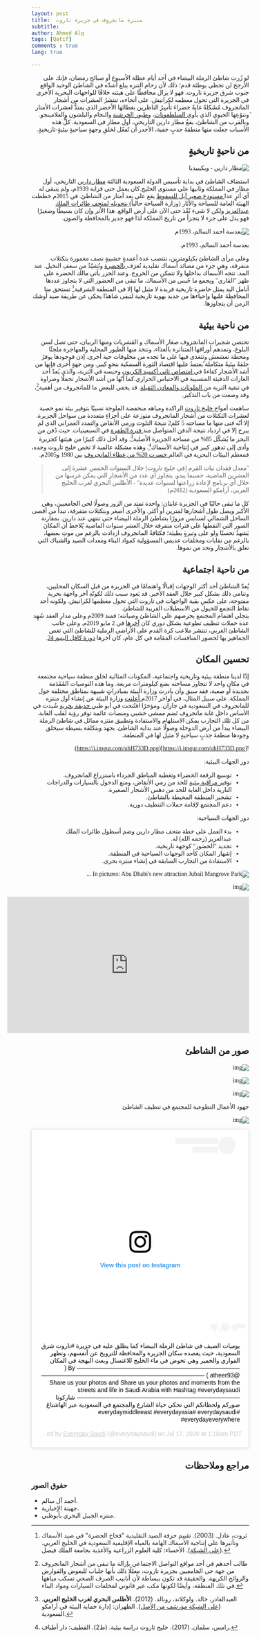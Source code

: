 ```yaml
---
layout: post
title:  منتزة مانجروف في جزيرة تاروت
subtitle: 
author: Ahmed Alq
tags: [Qatif]
comments : true
lang: true

---
```


<div dir="rtl" style="font-family: 'Amiri', serif;" markdown="1">


لو زُرت شاطئ الرملة البيضاء في أحد أيام عطلة الأسبوع أو صبائح رمضان، فإنك على الأرجح لن تحظى بوطئة قدم؛ ذلك لأن زحام التنزه يبلغ أشدّه في الشاطئ الوحيد الواقع جنوب شرق جزيرة تاروت. فهو لا يزال محافظًا على هيئته خلافًا للواجهات البحرية الأخرى في الجزيرة التي تحول معظمه لكرانيش. على أنحاءه، تنتشرُ العشرات من أشجار المانجروف مُشَكلةً غابةً خضراءَ تأسِرُ الناظرين بغطائها الأخضر الذي يمتدُّ لعشرات الأمتار َوتنوُعِها الحيوي الذي يأوي[ السلطعونات](https://ar.wikipedia.org/wiki/سرطان_أزرق_سابح)، و[طيور الخرشنة](https://ar.wikipedia.org/wiki/خرشناوات) والنحام والبلشون والفلامينجو. وبالقرب من الشاطئ، يقعُ مطار دارين التاريخي، أول مطار في السعودية. كلُّ هذه الأسباب جعلت منها منطقةَ جذبٍ خفية، الأجدر أن تُفعّل لخلقِ وجهةٍ سياحيةٍ بيئيةٍ-تاريخيةٍ.

## من ناحيةٍ تاريخيةٍ

![مطار دارين - ويكيبيديا](https://upload.wikimedia.org/wikipedia/commons/thumb/b/b4/%D8%AE%D9%84%D9%81_%D9%85%D8%B7%D8%A7%D8%B1_%D8%AF%D8%A7%D8%B1%D9%8A%D9%862.jpg/300px-%D8%AE%D9%84%D9%81_%D9%85%D8%B7%D8%A7%D8%B1_%D8%AF%D8%A7%D8%B1%D9%8A%D9%862.jpg)

استضاف الشاطئ في بداية تأسيس الدولة السعودية الثالثة [مطار دارين](https://ar.wikipedia.org/wiki/مطار_دارين) التاريخي، أول مطار في المملكة وثانيها على مستوى الخليج.كان يعمل حتى قرابة 1939م، ولم يتبقى له أي أثرٍ عدا[ مستودع صغير آيل للسقوط](http://www.alyaum.com/article/4039296) يقع على بعد أمتار من الشاطئ. في 2015م خططت الهيئة العامة للسياحة والآثار (وزارة السياحة حالياً)[ بتحويله لمتحف طائرات الملك عبدالعزيز](https://www.alyaum.com/articles/979638/المملكة-اليوم/-جولة-مسؤولي-هيئة-السياحة-في-الموقع) ولكن لا شيء نُفّذ حتى الآن على أرض الواقع. هذا الأثر وإن كان بسيطًا وصغيرًا فهو يدل على جزء لا يتجزأ من تاريخ المملكة لذا فهو جدير بالمحافظة والصون.

![بعدسة أحمد السالم، 1993م](https://upload.wikimedia.org/wikipedia/commons/6/6a/Ahmed_Al_Salem_1993_6.jpg)

بعدسة أحمد السالم، 1993م.



وعلى مرأى الشاطئ بكيلومترين، تنتصب عدة أعمدةٍ خشبيةٍ نصف مغمورة بتكتلات متفرقة، وهي جزء من مصائد أسماك تقليدية تُعرَف[ بالحضرة](https://www.spa.gov.sa/2037706) وتُشيّدُ من سعفِ النخيل. عند المد، تتجه الأسماك بداخلها ولا تتمكن من الخروج. وعند الجزر يأتي مالك الحضرة على ظهر "القاري" ويجمع ما حُبس من الأسماك. ما تبقى من الحضور التي لا يتجاوز عددها أنامل اليد يمثل حاضرة تاريخية فريدة لا مثيل لها إلا في المنطقة الشرقية[^4] تستحق منا المحافظةَ عليها وإحياءها من جديد بهوية تاريخية لتبقى شاهدًا يحكي عن طريقة صيد أوشك الزمن أن يتجاوزها.



## من ناحية بيئية

تحتضن شجيرات المانجروف صغار الأسماك و القشريات ومنها الربيان، حتى تصل لسن البلوغ، وتمدهم أوراقها المتناثرة بالغذاء، وتتخذ منها الطيور المحلية والمهاجرة ملجئًا ومحطة تعشعش وتتغذى فيها على ما تجده من مخلوقات حية أخرى. إذن فوجودها يوفرُ حلقةً بيئيةً متكاملة ًيعتمدُ عليها اقتصاد الثورة السمكية بنحوٍ كبير. ومن جهةٍ أخرى فإنها من أشد الأشجار كفاءةً في[ امتصاص ثاني أكسيد الكربون](https://www.sciencedaily.com/releases/2011/04/110404173247.htm) وحبسه في التربة، والذي يُعدّ أحد الغازات الدفيئة المتسببة في الاحتباس الحراري.كما أنّها من أشد الأشجار تحملًا وضراوة في تنقية التربة من[ الملوثات والمعادن الثقيلة](https://www.scidev.net/global/water/news/mangroves-can-trap-toxic-heavy-metals-says-study.html?__cf_chl_jschl_tk__=002a5a188ef72e9deeb37520a84a7af281605e1e-1594663657-0-AUghZE-llaKozldOVI_j5k66m2KCMKchIV3_y1pdGjE5VUGAv02v-TB-Ejxy0Se5asKPaT8aQuJTMKnFBwD9xbJBXwyggg8Xrxt0Hs16EEUNH7nUgXRZ_fJw-pvzf7WMS6i2c2NOkAHhXPr9Xtf1Ho5YIW4hVgo1x7_Sw_RD_tEtnTMSIQJJEXBN7F8USWIR5RnHBAGpW6Oc-NIkKYSQawEZjCPMrNS6gfyQG1ybCBUxds-f9Cy6fMrTD_aFqYtm6wqKSsroOD5_jYFhDHt55BZIx9BVfMlLVxEVa8JiBjFMdCA_JXBnGAoSBXBn7pI3gHU22Xnr-h0GnM7vsgi1qtDRX_CndLjY95SOEqO7q_q9nWMMBALWnJWdi_kk5gd_gg). قد يخفى للبعضِ ما للمانجروف من أهمية[^1]، وقد وضعت من باب التذكير.

ساهمت أمواج[ خليج تاروت](https://ar.wikipedia.org/wiki/خليج_تاروت) الراكدة ومياهه منخفضة الملوحة نسبيًا بتوفير بيئة نمو خصبة لعشرات التكتلات من أشجار المانجروف متوزعة على أجزاءٍ متعددة من سواحل الجزيرة. إلا أنّه فنى منها ما مساحته 5 كلم2 نتيجةَ التلوث ورمي الأنقاض والتمدد العمراني الذي لم يبرح إلا في ازدياد نتيجة الدفن المتواصل منذ[ فترة الطفرة](https://ar.wikipedia.org/wiki/مرحلة_الطفرة) في السبعينيات. حيث دُفن من البحر ما يُشكّل 85% من مساحة الجزيرة الأصلية[^2]. وقد أخل ذلك كثيرًا من هيئتها كجزيرة وأدى إلى تدهور كبير في إنتاجية الأسماك[^3]. وهذه مشكلة عالمية لا تخص خليج تاروت وحده، فمعظم البيئات البحرية في العالم[ خسرت 20% من غطاء المانجروف](http://www.fao.org/newsroom/en/news/2008/1000776/index.html) بين 1980 و2005م.

> "معدل فقدان نبات القرم [في خليج تاروت] خلال السنوات الخمس عشرة إلى العشرين الماضية، حسبما يبدو، يتجاوز أي عدد من الأشجار التي يمكن غرسها من خلال أي برنامج لإعادة زراعتها لسنوات عديدة" - الأطلس البحري لغرب الخليج العربي، أرامكو السعودية (2012م) 



كل ما تبقى حاليًا في الجزيرة غابتان: واحدة تمتد من الزور وصولًا لحي الجامعيين، وهي الأكبر ويصل طول أشجارها لمترين أو أكثر. والأخرى أصغر وبتكتلات متفرقة، تبدأ من أقصى الساحل الشمالي لسنابس مرورًا بشاطئ الرملة البيضاء حتى تنتهي عند دارين. بمقارنة الصور التي التقطها على فترات متفرقة خلال العشر سنوات الماضية يُلاحظ أن المكانَ يَشهدُ تحسنًا ولو على وتيرةٍ بطيئة؛ فكثافةُ المانجروف ازدادت بالرغم من موتِ بعضها، بالرغم من نفايات ومخلفات عديمي المسؤولية كمواد البناء ومعدات الصيد والشباك التي تعلق بالأشجار وتحد من نموها.

## من ناحية اجتماعية

يُعدّ الشاطئ أحد أكثر الوجهات إقبالًا واهتمامًا في الجزيرة من قبل السكان المحليين، وتنامى ذلك بشكل كبير خلال العقد الأخير. قد يَعود سبب ذلك لكونّهِ آخر واجهة بحرية مفتوحة، على عكسِ بقية الواجهات في تاروت التي تحول معظمها لكرانيش. ولكونه أحد نقاط التجمع للخيول من الاسطبلات القريبة للشاطئ.  
يتجلى اهتمام المجتمع بحرصهم على الشاطئ وصيانته؛ فمنذ 2009م وعلى مدار العقد شَهِد عدة حملات تنظيف تطوعية بشكل دوري كان [آخرها](http://alqhat.com/beta/archives/153768) في 2 مايو 2019م. 
وعلى جانب الشاطئ الغربي، تنتشر ملاعب كرة القدم على الأراضي الرملية للشاطئ التي تغص الجماهير بها لحضور المنافسات المقامة في كل عام، كان آخرها [دورة كافل اليتيم 24](https://juhaina.in/?act=artc&id=55645). 

##  تحسين المكان

إذًا لدينا منطقة بيئية وتاريخية واجتماعية، المكونات المثالية لخلق منطقة سياحية مجتمعة في مكان واحد لا تتجاوز مساحته بضع كيلومترات مربعة. وما هذه التوصيات المُقَدَمة بجديدة أو صعبة، فقد سبق وأن بادرت وزارة البيئة بمبادراتٍ شبيهة بمناطق مختلفة حول المملكة. على سبيل المثال، في أواخر 2017م[ أعلنت](https://www.spa.gov.sa/1695412) وزارة البيئة عن إنشاء أول منتزه للمانجروف في السعودية في جازان. ومؤخرًا افتُتحت في أبو ظبي[ حديقة بحرية](https://park.jubailisland.ae/arabic) شُيدت في الأساس داخل غابة مانجروف تَضم ممشى خشبي ومنصات عائمة توفر رؤية لقلب الغابة. من كل تلك التجارب يمكن الاستلهام والاستفادة وتطبيق منتزه مماثل في شاطئ الرملة البيضاء يبدأ من أرض الدوخلة وصولًا عند بداية الشاطئ. بجهد وبتكلفة بسيطة سيخلق وجودها منطقةَ جذبٍ سياحيةٍ لا مثيل لها في المنطقة. 

![https://i.imgur.com/uhH733D.png](https://i.imgur.com/uhH733D.png)

دور الجهات البيئية:

- توسيع الرقعة الخضراء وتغطية المناطق الجرداء باستزراع المانجروف.
- توفير[ مراقبة بيئية](https://aawsat.com/home/article/1375256/السعودية-تتجه-لإطلاق-«شرطة-بيئية»-والعقوبات-تصل-للغرامة-والسجن?utm_source=dlvr.it&utm_medium=twitter) للحد من رمي الأنقاض، ومنع الدخول بالسيارات والدراجات النارية داخل الغابة للحد من دهس الأشجار الصغيرة.
- تشجير المنطقة المحيطة بالشاطئ.
- دعم المجتمع لإقامة حملات التنظيف دورية.

دور الجهات السياحية:

- بدء العمل على خطة متحف مطار دارين وضم أسطول طائرات الملك عبدالعزيز (رحمه الله) له.
- تجديد "الحضور" كوجهة تاريخية.
- إشهار المكان كأحد الوجهات السياحية في المنطقة.
- الاستفادة من التجارب السابقة في إنشاء منتزه بحري.

![In pictures: Abu Dhabi's new attraction Jubail Mangrove Park ...](https://www.arabianbusiness.com/public/images/2020/02/20/Jubail-Mangrove-Park_Abu-Dhabi-5.jpg)



![img](https://assets.website-files.com/5e294486927059de5642492f/5e297594dda3ba86741b86d1_Intro.jpg) 



<iframe width="560" height="315" src="https://www.youtube.com/embed/YDNAV16FZGk" frameborder="0" allow="accelerometer; autoplay; encrypted-media; gyroscope; picture-in-picture" allowfullscreen></iframe>

## صور من الشاطئ



![img](https://juhaina.in/media/lib/pics/1526661710.jpg)

![img](https://juhaina.in/media/lib/pics/1526661716.jpg)

![img](https://juhaina.in/media/lib/pics/1526661703.jpg)

جهود الأعمال التطوعية للمجتمع في تنظيف الشاطئ

![img](https://www.juhaina.in/media/lib/pics/1556847563.jpg)

<blockquote class="instagram-media" data-instgrm-captioned data-instgrm-permalink="https://www.instagram.com/p/CCvHSvipRyA/?utm_source=ig_embed&amp;utm_campaign=loading" data-instgrm-version="12" style=" background:#FFF; border:0; border-radius:3px; box-shadow:0 0 1px 0 rgba(0,0,0,0.5),0 1px 10px 0 rgba(0,0,0,0.15); margin: 1px; max-width:540px; min-width:326px; padding:0; width:99.375%; width:-webkit-calc(100% - 2px); width:calc(100% - 2px);"><div style="padding:16px;"> <a href="https://www.instagram.com/p/CCvHSvipRyA/?utm_source=ig_embed&amp;utm_campaign=loading" style=" background:#FFFFFF; line-height:0; padding:0 0; text-align:center; text-decoration:none; width:100%;" target="_blank"> <div style=" display: flex; flex-direction: row; align-items: center;"> <div style="background-color: #F4F4F4; border-radius: 50%; flex-grow: 0; height: 40px; margin-right: 14px; width: 40px;"></div> <div style="display: flex; flex-direction: column; flex-grow: 1; justify-content: center;"> <div style=" background-color: #F4F4F4; border-radius: 4px; flex-grow: 0; height: 14px; margin-bottom: 6px; width: 100px;"></div> <div style=" background-color: #F4F4F4; border-radius: 4px; flex-grow: 0; height: 14px; width: 60px;"></div></div></div><div style="padding: 19% 0;"></div> <div style="display:block; height:50px; margin:0 auto 12px; width:50px;"><svg width="50px" height="50px" viewBox="0 0 60 60" version="1.1" xmlns="https://www.w3.org/2000/svg" xmlns:xlink="https://www.w3.org/1999/xlink"><g stroke="none" stroke-width="1" fill="none" fill-rule="evenodd"><g transform="translate(-511.000000, -20.000000)" fill="#000000"><g><path d="M556.869,30.41 C554.814,30.41 553.148,32.076 553.148,34.131 C553.148,36.186 554.814,37.852 556.869,37.852 C558.924,37.852 560.59,36.186 560.59,34.131 C560.59,32.076 558.924,30.41 556.869,30.41 M541,60.657 C535.114,60.657 530.342,55.887 530.342,50 C530.342,44.114 535.114,39.342 541,39.342 C546.887,39.342 551.658,44.114 551.658,50 C551.658,55.887 546.887,60.657 541,60.657 M541,33.886 C532.1,33.886 524.886,41.1 524.886,50 C524.886,58.899 532.1,66.113 541,66.113 C549.9,66.113 557.115,58.899 557.115,50 C557.115,41.1 549.9,33.886 541,33.886 M565.378,62.101 C565.244,65.022 564.756,66.606 564.346,67.663 C563.803,69.06 563.154,70.057 562.106,71.106 C561.058,72.155 560.06,72.803 558.662,73.347 C557.607,73.757 556.021,74.244 553.102,74.378 C549.944,74.521 548.997,74.552 541,74.552 C533.003,74.552 532.056,74.521 528.898,74.378 C525.979,74.244 524.393,73.757 523.338,73.347 C521.94,72.803 520.942,72.155 519.894,71.106 C518.846,70.057 518.197,69.06 517.654,67.663 C517.244,66.606 516.755,65.022 516.623,62.101 C516.479,58.943 516.448,57.996 516.448,50 C516.448,42.003 516.479,41.056 516.623,37.899 C516.755,34.978 517.244,33.391 517.654,32.338 C518.197,30.938 518.846,29.942 519.894,28.894 C520.942,27.846 521.94,27.196 523.338,26.654 C524.393,26.244 525.979,25.756 528.898,25.623 C532.057,25.479 533.004,25.448 541,25.448 C548.997,25.448 549.943,25.479 553.102,25.623 C556.021,25.756 557.607,26.244 558.662,26.654 C560.06,27.196 561.058,27.846 562.106,28.894 C563.154,29.942 563.803,30.938 564.346,32.338 C564.756,33.391 565.244,34.978 565.378,37.899 C565.522,41.056 565.552,42.003 565.552,50 C565.552,57.996 565.522,58.943 565.378,62.101 M570.82,37.631 C570.674,34.438 570.167,32.258 569.425,30.349 C568.659,28.377 567.633,26.702 565.965,25.035 C564.297,23.368 562.623,22.342 560.652,21.575 C558.743,20.834 556.562,20.326 553.369,20.18 C550.169,20.033 549.148,20 541,20 C532.853,20 531.831,20.033 528.631,20.18 C525.438,20.326 523.257,20.834 521.349,21.575 C519.376,22.342 517.703,23.368 516.035,25.035 C514.368,26.702 513.342,28.377 512.574,30.349 C511.834,32.258 511.326,34.438 511.181,37.631 C511.035,40.831 511,41.851 511,50 C511,58.147 511.035,59.17 511.181,62.369 C511.326,65.562 511.834,67.743 512.574,69.651 C513.342,71.625 514.368,73.296 516.035,74.965 C517.703,76.634 519.376,77.658 521.349,78.425 C523.257,79.167 525.438,79.673 528.631,79.82 C531.831,79.965 532.853,80.001 541,80.001 C549.148,80.001 550.169,79.965 553.369,79.82 C556.562,79.673 558.743,79.167 560.652,78.425 C562.623,77.658 564.297,76.634 565.965,74.965 C567.633,73.296 568.659,71.625 569.425,69.651 C570.167,67.743 570.674,65.562 570.82,62.369 C570.966,59.17 571,58.147 571,50 C571,41.851 570.966,40.831 570.82,37.631"></path></g></g></g></svg></div><div style="padding-top: 8px;"> <div style=" color:#3897f0; font-family:Arial,sans-serif; font-size:14px; font-style:normal; font-weight:550; line-height:18px;"> View this post on Instagram</div></div><div style="padding: 12.5% 0;"></div> <div style="display: flex; flex-direction: row; margin-bottom: 14px; align-items: center;"><div> <div style="background-color: #F4F4F4; border-radius: 50%; height: 12.5px; width: 12.5px; transform: translateX(0px) translateY(7px);"></div> <div style="background-color: #F4F4F4; height: 12.5px; transform: rotate(-45deg) translateX(3px) translateY(1px); width: 12.5px; flex-grow: 0; margin-right: 14px; margin-left: 2px;"></div> <div style="background-color: #F4F4F4; border-radius: 50%; height: 12.5px; width: 12.5px; transform: translateX(9px) translateY(-18px);"></div></div><div style="margin-left: 8px;"> <div style=" background-color: #F4F4F4; border-radius: 50%; flex-grow: 0; height: 20px; width: 20px;"></div> <div style=" width: 0; height: 0; border-top: 2px solid transparent; border-left: 6px solid #f4f4f4; border-bottom: 2px solid transparent; transform: translateX(16px) translateY(-4px) rotate(30deg)"></div></div><div style="margin-left: auto;"> <div style=" width: 0px; border-top: 8px solid #F4F4F4; border-right: 8px solid transparent; transform: translateY(16px);"></div> <div style=" background-color: #F4F4F4; flex-grow: 0; height: 12px; width: 16px; transform: translateY(-4px);"></div> <div style=" width: 0; height: 0; border-top: 8px solid #F4F4F4; border-left: 8px solid transparent; transform: translateY(-4px) translateX(8px);"></div></div></div></a> <p style=" margin:8px 0 0 0; padding:0 4px;"> <a href="https://www.instagram.com/p/CCvHSvipRyA/?utm_source=ig_embed&amp;utm_campaign=loading" style=" color:#000; font-family:Arial,sans-serif; font-size:14px; font-style:normal; font-weight:normal; line-height:17px; text-decoration:none; word-wrap:break-word;" target="_blank">يوميات الصيف في شاطئ الرملة البيضاء كما يطلق عليه في جزيرة #تاروت شرق السعودية، حيث يقصده سكان الجزيرة والمحافظة للترويح عن أنفسهم، وتظهر القواري والحمير وهي تخوض في ماء الخليج للاغتسال وبعث البهجة في المكان ——————————————————————————— By (‏ ‏ ‏@atheer93 ) ——————————————————————————— Share us your photos and Share us your photos and moments from the streets and life in Saudi Arabia with Hashtag #everydaysaudi ——————————————————————————— ‏‎شاركونا صوركم ولحظاتكم التي تحكي حياة الشارع والمجتمع في السعودية عبر الهاشتاغ #everydaysaudi  ‏#everydaymiddleeast #everydayasia #everydayeverywhere</a></p> <p style=" color:#c9c8cd; font-family:Arial,sans-serif; font-size:14px; line-height:17px; margin-bottom:0; margin-top:8px; overflow:hidden; padding:8px 0 7px; text-align:center; text-overflow:ellipsis; white-space:nowrap;">A post shared by <a href="https://www.instagram.com/everydaysaudi/?utm_source=ig_embed&amp;utm_campaign=loading" style=" color:#c9c8cd; font-family:Arial,sans-serif; font-size:14px; font-style:normal; font-weight:normal; line-height:17px;" target="_blank"> Everyday Saudi</a> (@everydaysaudi) on <time style=" font-family:Arial,sans-serif; font-size:14px; line-height:17px;" datetime="2020-07-17T08:16:17+00:00">Jul 17, 2020 at 1:16am PDT</time></p></div></blockquote>
<script async src="//www.instagram.com/embed.js"></script>

## مراجع وملاحظات

[^1]: طالب أحدهم في أحد مواقع التواصل الاجتماعي بإزالة ما تبقى من أشجار المانجروف من جهة حي الجامعيين بجزيرة تاروت، معللًا ذلك بأنها جلباب للبعوض والقوارض والروائح الكريهة. والحقيقة قد تكون ببساطة لأن أنابيب الصرف الصحي تسكب مياهها في تلك المنطقة، وأيضًا لكونها مكب غير قانوني لمخلفات السيارات ومواد البناء.

[^2]: العبدالقادر، خالد. ولوكلاند، رونالد.  (2012). **الأطلس البحري لغرب الخليج العربي**. ([على الشبكة مؤرشف من الأصل](https://web.archive.org/web/20170627140402/http://www.saudiaramco.com/ar/home/news-media/publications/books/Atlasmarine.html)). الظهران: إدارة حماية البيئة في أرامكو السعودية.
[^3]: رامس، سلمان. (2017). خليج تاروت دراسة بيئية. (ط2). القطيف: دار أطياف.

[^4]: ثروت، عادل. (2003). تقييم حرفة الصيد التقليدية "فخاخ الحضرة" في صيد الأسماك وتأثيرها على إنتاجية الأسماك الهامة بالمياه الإقليمية السعودية في الخليج العربي. ([على الشبكة](https://www.kfu.edu.sa/ar/Deans/Research/Documents/3017.pdf)). الأحساء: كلية العلوم الزراعية والأغذية بجامعة الملك فيصل.

</div>

### حقوق الصور

* أحمد آل سالم.
* جهينة الإخبارية.
* منتزه الجبيل البحري بأبوظبي. 